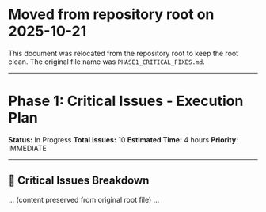 # Moved from repository root on 2025-10-21

This document was relocated from the repository root to keep the root clean. The original file name was `PHASE1_CRITICAL_FIXES.md`.

---

# Phase 1: Critical Issues - Execution Plan

**Status:** In Progress
**Total Issues:** 10
**Estimated Time:** 4 hours
**Priority:** IMMEDIATE

---

## 🔴 Critical Issues Breakdown

... (content preserved from original root file) ...
